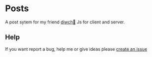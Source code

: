 # Posts
A post sytem for my friend [diwch🥪](https://www.youtube.com/@Dwich73)
Js for client and server.

## Help
If you want report a bug, help me or give ideas please [create an issue](https://github.com/M6a5x98/Posts/issues/new)
